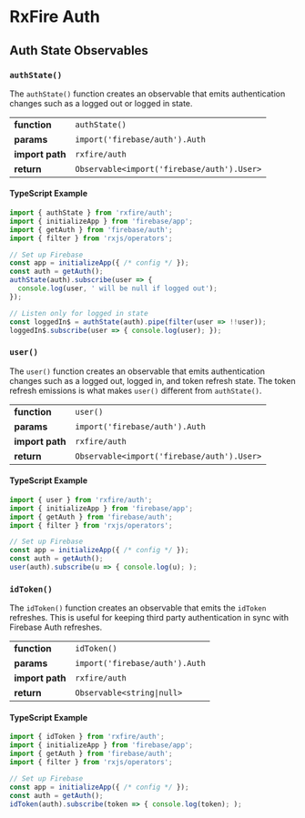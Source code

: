 # RxFire Auth

## Auth State Observables

### `authState()`
The `authState()` function creates an observable that emits authentication changes such as a logged out or logged in state.

|                 |                                             |
|-----------------|---------------------------------------------|
| **function**    | `authState()`                               |
| **params**      | `import('firebase/auth').Auth`              |
| **import path** | `rxfire/auth`                               |
| **return**      | `Observable<import('firebase/auth').User>`  |

#### TypeScript Example
```ts
import { authState } from 'rxfire/auth';
import { initializeApp } from 'firebase/app';
import { getAuth } from 'firebase/auth';
import { filter } from 'rxjs/operators';

// Set up Firebase
const app = initializeApp({ /* config */ });
const auth = getAuth();
authState(auth).subscribe(user => {
  console.log(user, ' will be null if logged out');
});

// Listen only for logged in state
const loggedIn$ = authState(auth).pipe(filter(user => !!user));
loggedIn$.subscribe(user => { console.log(user); });
```

### `user()`
The `user()` function creates an observable that emits authentication changes such as a logged out, logged in, and token refresh state. The token refresh emissions is what makes `user()` different from `authState()`.

|                 |                                             |
|-----------------|---------------------------------------------|
| **function**    | `user()`                                    |
| **params**      | `import('firebase/auth').Auth`              |
| **import path** | `rxfire/auth`                               |
| **return**      | `Observable<import('firebase/auth').User>`  |

#### TypeScript Example
```ts
import { user } from 'rxfire/auth';
import { initializeApp } from 'firebase/app';
import { getAuth } from 'firebase/auth';
import { filter } from 'rxjs/operators';

// Set up Firebase
const app = initializeApp({ /* config */ });
const auth = getAuth();
user(auth).subscribe(u => { console.log(u); );
```

### `idToken()`
The `idToken()` function creates an observable that emits the `idToken` refreshes. This is useful for keeping third party authentication in sync with Firebase Auth refreshes.

|                 |                                          |
|-----------------|------------------------------------------|
| **function**    | `idToken()`                              |
| **params**      | `import('firebase/auth').Auth`           |
| **import path** | `rxfire/auth`                            |
| **return**      | `Observable<string\|null>`                |

#### TypeScript Example
```ts
import { idToken } from 'rxfire/auth';
import { initializeApp } from 'firebase/app';
import { getAuth } from 'firebase/auth';
import { filter } from 'rxjs/operators';

// Set up Firebase
const app = initializeApp({ /* config */ });
const auth = getAuth();
idToken(auth).subscribe(token => { console.log(token); );
```
